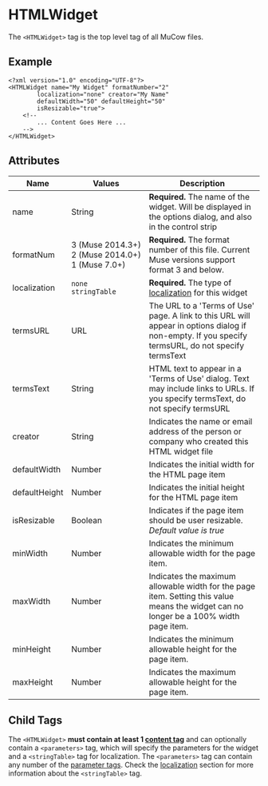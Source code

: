 # HTMLWidget

The `<HTMLWidget>` tag is the top level tag of all MuCow files.

## Example

	<?xml version="1.0" encoding="UTF-8"?>
	<HTMLWidget name="My Widget" formatNumber="2"
			localization="none" creator="My Name" 
			defaultWidth="50" defaultHeight="50" 
			isResizable="true">
		<!--
			... Content Goes Here ...
		-->
	</HTMLWidget>

## Attributes
| Name | Values | Description |
|---|---|---|
| name | String | **Required.** The name of the widget. Will be displayed in the options dialog, and also in the control strip |
| formatNum | 3&nbsp;(Muse&nbsp;2014.3+) <br> 2&nbsp;(Muse&nbsp;2014.0+) <br> 1&nbsp;(Muse&nbsp;7.0+) | **Required.** The format number of this file. Current Muse versions support format 3 and below. |
| localization | `none` <br> `stringTable` | **Required.** The type of [localization][1] for this widget |
| termsURL | URL | The URL to a 'Terms of Use' page. A link to this URL will appear in options dialog if non-empty. If you specify termsURL, do not specify termsText |
| termsText | String | HTML text to appear in a 'Terms of Use' dialog. Text may include links to URLs. If you specify termsText, do not specify termsURL |
| creator | String | Indicates the name or email address of the person or company who created this HTML widget file |
| defaultWidth | Number | Indicates the initial width for the HTML page item |
| defaultHeight | Number | Indicates the initial height for the HTML page item |
| isResizable | Boolean | Indicates if the page item should be user resizable. *Default value is true* |
| minWidth | Number | Indicates the minimum allowable width for the page item. |
| maxWidth | Number | Indicates the maximum allowable width for the page item. Setting this value means the widget can no longer be a 100% width page item. |
| minHeight | Number | Indicates the minimum allowable height for the page item. |
| maxHeight | Number | Indicates the maximum allowable height for the page item. |

## Child Tags

The `<HTMLWidget>` **must contain at least 1 [content tag][2]** and
can optionally contain a `<parameters>` tag, which will specify the
parameters for the widget and a `<stringTable>` tag for localization.
The `<parameters>` tag can contain any number of the [parameter
tags][3]. Check the [localization][1] section for more information
about the `<stringTable>` tag.

 [1]: ./05-Localization.md
 [2]: ./04-Content%20Tags.md
 [3]: ./03-Parameter%20Tags.md